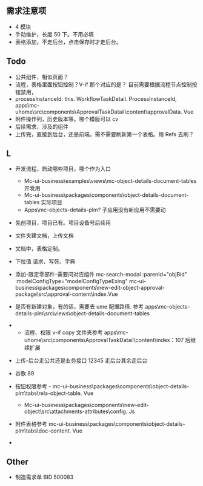 



## 需求注意项
-  4 模块
- 手动维护，长度 50 下。不用必填
- 表格添加，不走后台，点击保存时才走后台。


## Todo
- 公共组件，相似页面？
- 流程，表格里面按钮控制？V-if 那个对应的是？  目前需要根据流程节点控制按钮禁用，
- processInstanceId: this. WorkflowTaskDetail. ProcessInstanceId,     apps\mc-uhome\src\components\ApprovalTaskDatail\content\approvalData. Vue
- 附件操作列，历史版本等。哪个模版可以 cv
- 后续需求，涉及的组件
- 上传完，直接到后台，还是前端。需不需要刷新第一个表格。用 Refs 去刷？


## L
- 开发流程，启动哪些项目，哪个作为入口     
	- Mc-ui-business\examples\views\mc-object-details-document-tables  开发用
	- Mc-ui-business\packages\components\object-details-document-tables   实际项目
	- Apps\mc-objects-details-plm?  子应用没有新应用不需要动
- 先创项目，项目已有。项目设备号后续用
- 文件夹建文档，上传文档
- 文档中，表格定制。
- 下拉值   请求、写死、字典
- 添加-限定零部件-需要问对应组件  mc-search-modal           :parenId="objBid"    :modelConfigType="modelConfigTypeExing"       mc-ui-business\packages\components\new-edit-object-approval-package\src\approval-content\index.Vue
- 是否有新建对象，有的话，需要去 ume 配置路径. 参考  apps\mc-objects-details-plm\src\views\object-details-document-tables 
- - 流程、权限  v-if  copy 文件夹参考 apps\mc-uhome\src\components\ApprovalTaskDatail\content\index：107 后继续扩展
- 上传-后台走公共还是业务接口 12345  走后台其余走后台
- 谷歌 89


- 按钮权限参考 - mc-ui-business\packages\components\object-details-plm\tabs\rela-object-table. Vue
	- Mc-ui-business\packages\components\new-edit-object\src\attachments-attributes\config. Js
- 附件表格参考 mc-ui-business\packages\components\object-details-plm\tabs\doc-content. Vue
-


## Other
- 制造需求单 BID  500083


